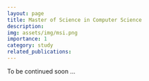 ```yaml
---
layout: page
title: Master of Science in Computer Science
description: 
img: assets/img/msi.png
importance: 1
category: study
related_publications: 
---
```


To be continued soon ...
